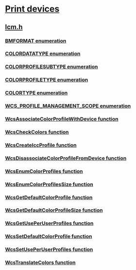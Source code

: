 # [Print devices](../_print/index.md)
## [Icm.h](index.md)
### [BMFORMAT enumeration](../icm/ne-icm-bmformat.md)
### [COLORDATATYPE enumeration](../icm/ne-icm-colordatatype.md)
### [COLORPROFILESUBTYPE enumeration](../icm/ne-icm-colorprofilesubtype.md)
### [COLORPROFILETYPE enumeration](../icm/ne-icm-colorprofiletype.md)
### [COLORTYPE enumeration](../icm/ne-icm-colortype.md)
### [WCS_PROFILE_MANAGEMENT_SCOPE enumeration](../icm/ne-icm-wcs_profile_management_scope.md)
### [WcsAssociateColorProfileWithDevice function](../icm/nf-icm-wcsassociatecolorprofilewithdevice.md)
### [WcsCheckColors function](../icm/nf-icm-wcscheckcolors.md)
### [WcsCreateIccProfile function](../icm/nf-icm-wcscreateiccprofile.md)
### [WcsDisassociateColorProfileFromDevice function](../icm/nf-icm-wcsdisassociatecolorprofilefromdevice.md)
### [WcsEnumColorProfiles function](../icm/nf-icm-wcsenumcolorprofiles.md)
### [WcsEnumColorProfilesSize function](../icm/nf-icm-wcsenumcolorprofilessize.md)
### [WcsGetDefaultColorProfile function](../icm/nf-icm-wcsgetdefaultcolorprofile.md)
### [WcsGetDefaultColorProfileSize function](../icm/nf-icm-wcsgetdefaultcolorprofilesize.md)
### [WcsGetUsePerUserProfiles function](../icm/nf-icm-wcsgetuseperuserprofiles.md)
### [WcsSetDefaultColorProfile function](../icm/nf-icm-wcssetdefaultcolorprofile.md)
### [WcsSetUsePerUserProfiles function](../icm/nf-icm-wcssetuseperuserprofiles.md)
### [WcsTranslateColors function](../icm/nf-icm-wcstranslatecolors.md)
